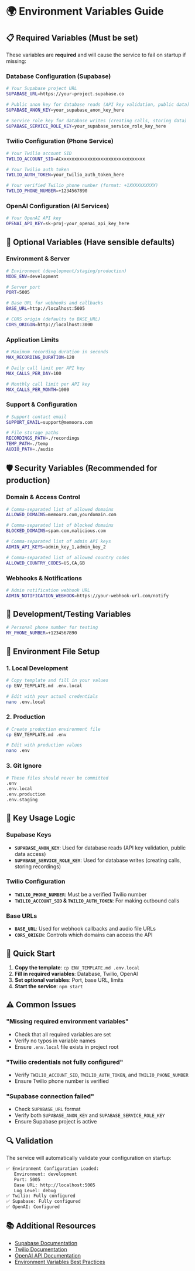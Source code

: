 # 🌍 Environment Variables Guide

## 📋 Required Variables (Must be set)

These variables are **required** and will cause the service to fail on startup if missing:

### Database Configuration (Supabase)
```bash
# Your Supabase project URL
SUPABASE_URL=https://your-project.supabase.co

# Public anon key for database reads (API key validation, public data)
SUPABASE_ANON_KEY=your_supabase_anon_key_here

# Service role key for database writes (creating calls, storing data)
SUPABASE_SERVICE_ROLE_KEY=your_supabase_service_role_key_here
```

### Twilio Configuration (Phone Service)
```bash
# Your Twilio account SID
TWILIO_ACCOUNT_SID=ACxxxxxxxxxxxxxxxxxxxxxxxxxxxxxxxx

# Your Twilio auth token
TWILIO_AUTH_TOKEN=your_twilio_auth_token_here

# Your verified Twilio phone number (format: +1XXXXXXXXXX)
TWILIO_PHONE_NUMBER=+1234567890
```

### OpenAI Configuration (AI Services)
```bash
# Your OpenAI API key
OPENAI_API_KEY=sk-proj-your_openai_api_key_here
```

## 🔧 Optional Variables (Have sensible defaults)

### Environment & Server
```bash
# Environment (development/staging/production)
NODE_ENV=development

# Server port
PORT=5005

# Base URL for webhooks and callbacks
BASE_URL=http://localhost:5005

# CORS origin (defaults to BASE_URL)
CORS_ORIGIN=http://localhost:3000
```

### Application Limits
```bash
# Maximum recording duration in seconds
MAX_RECORDING_DURATION=120

# Daily call limit per API key
MAX_CALLS_PER_DAY=100

# Monthly call limit per API key
MAX_CALLS_PER_MONTH=1000
```

### Support & Configuration
```bash
# Support contact email
SUPPORT_EMAIL=support@memoora.com

# File storage paths
RECORDINGS_PATH=./recordings
TEMP_PATH=./temp
AUDIO_PATH=./audio
```

## 🛡️ Security Variables (Recommended for production)

### Domain & Access Control
```bash
# Comma-separated list of allowed domains
ALLOWED_DOMAINS=memoora.com,yourdomain.com

# Comma-separated list of blocked domains
BLOCKED_DOMAINS=spam.com,malicious.com

# Comma-separated list of admin API keys
ADMIN_API_KEYS=admin_key_1,admin_key_2

# Comma-separated list of allowed country codes
ALLOWED_COUNTRY_CODES=US,CA,GB
```

### Webhooks & Notifications
```bash
# Admin notification webhook URL
ADMIN_NOTIFICATION_WEBHOOK=https://your-webhook-url.com/notify
```

## 🧪 Development/Testing Variables

```bash
# Personal phone number for testing
MY_PHONE_NUMBER=+1234567890
```

## 📁 Environment File Setup

### 1. Local Development
```bash
# Copy template and fill in your values
cp ENV_TEMPLATE.md .env.local

# Edit with your actual credentials
nano .env.local
```

### 2. Production
```bash
# Create production environment file
cp ENV_TEMPLATE.md .env

# Edit with production values
nano .env
```

### 3. Git Ignore
```bash
# These files should never be committed
.env
.env.local
.env.production
.env.staging
```

## 🔑 Key Usage Logic

### Supabase Keys
- **`SUPABASE_ANON_KEY`**: Used for database reads (API key validation, public data access)
- **`SUPABASE_SERVICE_ROLE_KEY`**: Used for database writes (creating calls, storing recordings)

### Twilio Configuration
- **`TWILIO_PHONE_NUMBER`**: Must be a verified Twilio number
- **`TWILIO_ACCOUNT_SID` & `TWILIO_AUTH_TOKEN`**: For making outbound calls

### Base URLs
- **`BASE_URL`**: Used for webhook callbacks and audio file URLs
- **`CORS_ORIGIN`**: Controls which domains can access the API

## 🚀 Quick Start

1. **Copy the template**: `cp ENV_TEMPLATE.md .env.local`
2. **Fill in required variables**: Database, Twilio, OpenAI
3. **Set optional variables**: Port, base URL, limits
4. **Start the service**: `npm start`

## ⚠️ Common Issues

### "Missing required environment variables"
- Check that all required variables are set
- Verify no typos in variable names
- Ensure `.env.local` file exists in project root

### "Twilio credentials not fully configured"
- Verify `TWILIO_ACCOUNT_SID`, `TWILIO_AUTH_TOKEN`, and `TWILIO_PHONE_NUMBER`
- Ensure Twilio phone number is verified

### "Supabase connection failed"
- Check `SUPABASE_URL` format
- Verify both `SUPABASE_ANON_KEY` and `SUPABASE_SERVICE_ROLE_KEY`
- Ensure Supabase project is active

## 🔍 Validation

The service will automatically validate your configuration on startup:

```bash
✅ Environment Configuration Loaded:
   Environment: development
   Port: 5005
   Base URL: http://localhost:5005
   Log Level: debug
✅ Twilio: Fully configured
✅ Supabase: Fully configured
✅ OpenAI: Configured
```

## 📚 Additional Resources

- [Supabase Documentation](https://supabase.com/docs)
- [Twilio Documentation](https://www.twilio.com/docs)
- [OpenAI API Documentation](https://platform.openai.com/docs)
- [Environment Variables Best Practices](https://12factor.net/config)
